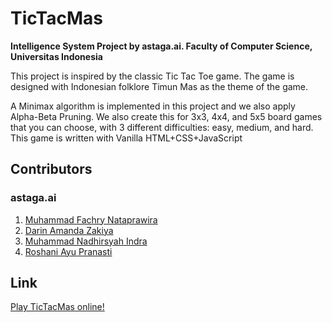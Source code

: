 # TicTacMas

**Intelligence System Project by astaga.ai. Faculty of Computer Science, Universitas Indonesia**

This project is inspired by the classic Tic Tac Toe game. The game is designed with Indonesian folklore Timun Mas as the theme of the game.

A Minimax algorithm is implemented in this project and we also apply Alpha-Beta Pruning. We also create this for 3x3, 4x4, and 5x5 board games that you can choose, with 3 different difficulties: easy, medium, and hard. This game is written with Vanilla HTML+CSS+JavaScript

## Contributors

### astaga.ai

1. [Muhammad Fachry Nataprawira](https://github.com/prfctblack)
2. [Darin Amanda Zakiya](https://github.com/darinamanda)
3. [Muhammad Nadhirsyah Indra](https://github.com/nadhirsyah)
4. [Roshani Ayu Pranasti](https://github.com/roshaniayu)

## Link

[Play TicTacMas online!](https://tictacmas.netlify.com/)
